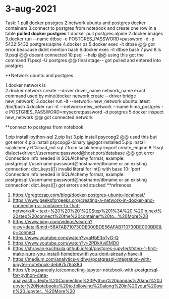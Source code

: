 # 3-aug-2021
Task:
  1.pull docker postgres
  2.network ubuntu and postgres docker containers
  3.connect to postgres from notebook and create one row in a table
 **pulled docker postgres**
   1.docker pull postgres:alpine
   2.docker images
   3.docker run --name dtbse -e POSTGRES_PASSWORD=password -d -p 5432:5432 postgres:alpine
   4.docker ps
   5.docker exec -it dtbse 
   @@ got error beacause didnt mention bash
   6.docker exec -it dtbse bash
   7.pwd
   8.ls
   9.psql
   @@ doesnt connected
   10.psql --help
   @@ using this got the command
   11.psql -U postgres
   @@ final stage-- got pulled and entered into postgres
   
   **Network ubuntu and postgres
  
1.docker network ls                               
2.docker network create --driver driver_name network_name
  exact command used by mine(docker network create --driver bridge new_network) 
3.docker run -it --network=new_network ubuntu:latest /bin/bash 
4.docker run -it --network=new_network --name hima_postgres -e POSTGRES_PASSWORD=mysecretpassword -d postgres
5.docker inspect new_network
@@ got connected network


**connect to postgres from notebook
  
  1.pip install ipython-sql
  2.pip list
  3.pip install psycopg2
  @@ used this but got error
  4.pip install psycopg2-binary
  @@got installed
  5.pip install sqlalchemy
  6.%load_ext sql
  7.from sqlalchemy import create_engine
  8.%sql dialect+driver://username:password@host:port/database
  @@ got error Connection info needed in SQLAlchemy format, example:
               postgresql://username:password@hostname/dbname
               or an existing connection: dict_keys([])
               invalid literal for int() with base 10: 'port'
               Connection info needed in SQLAlchemy format, example:
               postgresql://username:password@hostname/dbname
               or an existing connection: dict_keys([])
    got errors and stucked
 **refrences
 1. https://gregtczap.com/blog/docker-postgres-ubuntu-localhost/
 2. https://www.geeksforgeeks.org/creating-a-network-in-docker-and-connecting-a-container-to-that-network/#:~:text=%20%20%201%20Step%201%3A%20.%20In,next%20step%20connect%20the%20container%20to...%20More%20
 3. https://www.bing.com/videos/search?view=detail&mid=56AFAB710730DE000BDE56AFAB710730DE000BDE&q=connect
 4. https://www.youtube.com/watch?v=aHbE3pTyG-Q
 5. https://www.youtube.com/watch?v=2PDkXviEMD0
 6. https://shravan-kuchkula.github.io/sql/postgres-jupyter/#step-1-first-make-sure-you-install-homebrew-if-you-dont-already-have-it
 7. https://medium.com/analytics-vidhya/postgresql-integration-with-jupyter-notebook-deb97579a38d
 8. https://blog.panoply.io/connecting-jupyter-notebook-with-postgresql-for-python-data-analysis#:~:text=%20Connecting%20Python%20pandas%20and%20Jupyter%20Notebooks%20to,following%20along%20in%20your%20own%20Jupyter...%20More%20
  
 



